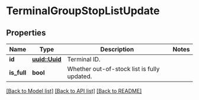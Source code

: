 # TerminalGroupStopListUpdate

## Properties

Name | Type | Description | Notes
------------ | ------------- | ------------- | -------------
**id** | [**uuid::Uuid**](uuid::Uuid.md) | Terminal ID. | 
**is_full** | **bool** | Whether out-of-stock list is fully updated. | 

[[Back to Model list]](../README.md#documentation-for-models) [[Back to API list]](../README.md#documentation-for-api-endpoints) [[Back to README]](../README.md)


